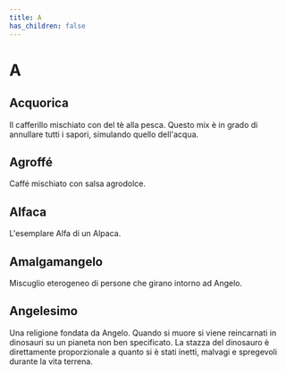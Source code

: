 ```yaml
---
title: A
has_children: false
---
```

# A

## Acquorica
Il cafferillo mischiato con del tè alla pesca. Questo mix è in grado di annullare tutti i sapori, simulando quello dell'acqua.

## Agroffé
Caffé mischiato con salsa agrodolce.

## Alfaca
L'esemplare Alfa di un Alpaca.

## Amalgamangelo
Miscuglio eterogeneo di persone che girano intorno ad Angelo.

## Angelesimo
Una religione fondata da Angelo. Quando si muore si viene reincarnati in dinosauri su un pianeta non ben specificato. La stazza del dinosauro è direttamente proporzionale a quanto si è stati inetti, malvagi e spregevoli durante la vita terrena.

